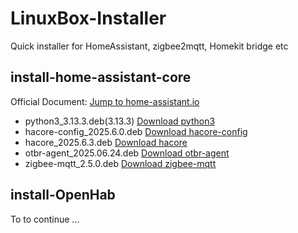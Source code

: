 # LinuxBox-Installer

Quick installer for HomeAssistant, zigbee2mqtt, Homekit bridge etc

## install-home-assistant-core

Official Document: [Jump to home-assistant.io](https://www.home-assistant.io/installation/linux#install-home-assistant-core)

- python3_3.13.3.deb(3.13.3) [Download python3](https://github.com/thirdreality/LinuxBox-Installer/releases/download/2025.4.3/python3_3.13.3.deb)
- hacore-config_2025.6.0.deb [Download hacore-config](https://github.com/thirdreality/LinuxBox-Installer/releases/download/2025.6.0/hacore-config_2025.6.0.deb)
- hacore_2025.6.3.deb [Download hacore](https://github.com/thirdreality/LinuxBox-Installer/releases/download/2025.6.3/hacore_2025.6.3.deb)
- otbr-agent_2025.06.24.deb [Download otbr-agent](https://github.com/thirdreality/LinuxBox-Installer/releases/download/2025.6.2/otbr-agent_2025.06.24.deb)
- zigbee-mqtt_2.5.0.deb [Download zigbee-mqtt](https://github.com/thirdreality/LinuxBox-Installer/releases/download/2025.6.3/zigbee-mqtt_2.5.0.deb)  


## install-OpenHab

To to continue ...

